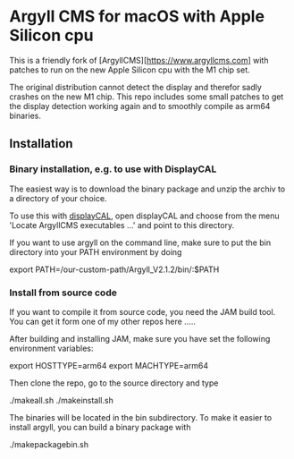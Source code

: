 # Argyll CMS for macOS with Apple Silicon cpu   #
This is a friendly fork of [ArgyllCMS][https://www.argyllcms.com] with patches to run on the new Apple Silicon cpu with the M1 chip set.

The original distribution cannot detect the display and therefor sadly crashes on the new M1 chip. This repo includes some small patches to
get the display detection working again and to smoothly compile as arm64 binaries. 

## Installation ##

### Binary installation, e.g. to use with DisplayCAL ###
The easiest way is to download the binary package and unzip the archiv to a directory of your choice. 

To use this with [displayCAL](https://displaycal.net), open displayCAL and choose from the menu 'Locate ArgyllCMS executables ...' and point to this directory.

If you want to use argyll on the command line, make sure to put the bin directory into your PATH environment by doing

export PATH=/our-custom-path/Argyll_V2.1.2/bin/:$PATH


### Install from source code ###

If you want to compile it from source code, you need the JAM build tool. You can get it form one of my other repos here .....

After building and installing JAM, make sure you have set the following environment variables:

export HOSTTYPE=arm64
export MACHTYPE=arm64

Then clone the repo, go to the source directory and type

./makeall.sh
./makeinstall.sh

The binaries will be located in the bin subdirectory. To make it easier to install argyll, you can build a binary package with 

./makepackagebin.sh





